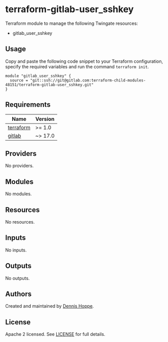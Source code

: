 # terraform-gitlab-user_sshkey

Terraform module to manage the following Twingate resources:

* gitlab_user_sshkey

## Usage

Copy and paste the following code snippet to your Terraform configuration,
specify the required variables and run the command `terraform init`.

```hcl
module "gitlab_user_sshkey" {
  source = "git::ssh://git@gitlab.com:terraform-child-modules-48151/terraform-gitlab-user_sshkey.git"
}
```

<!-- BEGIN_TF_DOCS -->
## Requirements

| Name | Version |
|------|---------|
| <a name="requirement_terraform"></a> [terraform](#requirement\_terraform) | >= 1.0 |
| <a name="requirement_gitlab"></a> [gitlab](#requirement\_gitlab) | ~> 17.0 |

## Providers

No providers.

## Modules

No modules.

## Resources

No resources.

## Inputs

No inputs.

## Outputs

No outputs.
<!-- END_TF_DOCS -->

## Authors

Created and maintained by [Dennis Hoppe](https://gitlab.com/dhoppeIT).

## License

Apache 2 licensed. See [LICENSE](LICENSE) for full details.

